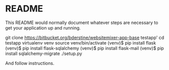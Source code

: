 # README #

This README would normally document whatever steps are necessary to get your application up and running.

git clone https://bitbucket.org/bderstine/websitemixer-app-base testapp'
cd testapp
virtualenv venv
source venv/bin/activate
(venv)$ pip install flask
(venv)$ pip install flask-sqlalchemy
(venv)$ pip install flask-mail
(venv)$ pip install sqlalchemy-migrate
./setup.py

And follow instructions.